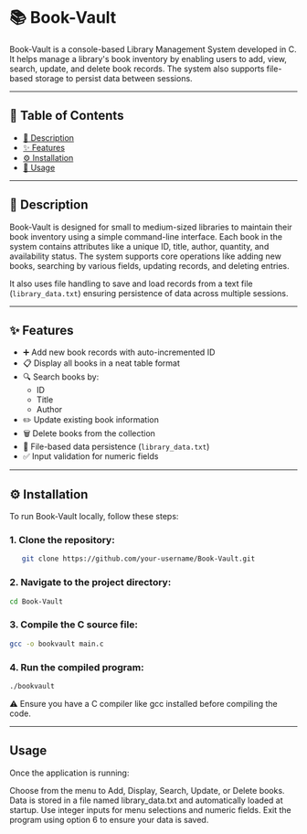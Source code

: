 # 📚 Book-Vault

Book-Vault is a console-based Library Management System developed in C. It helps manage a library's book inventory by enabling users to add, view, search, update, and delete book records. The system also supports file-based storage to persist data between sessions.

---

## 📌 Table of Contents

- [📖 Description](#-description)  
- [✨ Features](#-features)  
- [⚙️ Installation](#️-installation)  
- [🚀 Usage](#-usage)

---

## 📖 Description

Book-Vault is designed for small to medium-sized libraries to maintain their book inventory using a simple command-line interface. Each book in the system contains attributes like a unique ID, title, author, quantity, and availability status. The system supports core operations like adding new books, searching by various fields, updating records, and deleting entries.

It also uses file handling to save and load records from a text file (`library_data.txt`) ensuring persistence of data across multiple sessions.

---

## ✨ Features

- ➕ Add new book records with auto-incremented ID  
- 📋 Display all books in a neat table format  
- 🔍 Search books by:
  - ID
  - Title
  - Author  
- ✏️ Update existing book information  
- 🗑️ Delete books from the collection  
- 💾 File-based data persistence (`library_data.txt`)  
- ✅ Input validation for numeric fields

---

## ⚙️ Installation

To run Book-Vault locally, follow these steps:

### 1. **Clone the repository:**
```sh
   git clone https://github.com/your-username/Book-Vault.git
```
### 2. **Navigate to the project directory:**
```sh
cd Book-Vault
```
### 3. **Compile the C source file:**
```sh
gcc -o bookvault main.c
```
### 4. **Run the compiled program:**
```sh
./bookvault
```
⚠️ Ensure you have a C compiler like gcc installed before compiling the code.

---

## Usage

Once the application is running:

Choose from the menu to Add, Display, Search, Update, or Delete books.
Data is stored in a file named library_data.txt and automatically loaded at startup.
Use integer inputs for menu selections and numeric fields.
Exit the program using option 6 to ensure your data is saved.

